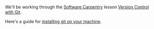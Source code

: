 We'll be working through the [Software Carpentry](https://software-carpentry.org/) lesson [Version Control with Git](https://swcarpentry.github.io/git-novice/).

Here's a guide for [installing git on your machine](https://gist.github.com/derhuerst/1b15ff4652a867391f03). 
